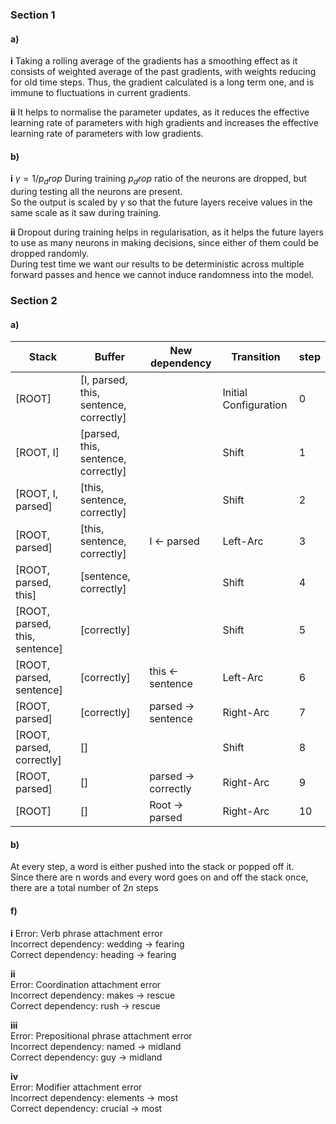 ### Section 1

#### a)

**i**
Taking a rolling average of the gradients has a smoothing effect as it consists of weighted average of the past gradients, with weights reducing for old time steps. Thus, the gradient calculated is a long term one, and is immune to fluctuations in current gradients.  

**ii**
It helps to normalise the parameter updates, as it reduces the effective learning rate of parameters with high gradients and increases the effective learning rate of parameters with low gradients. 

#### b)

**i**
$\gamma=1/p_drop$
During training $p_drop$ ratio of the neurons are dropped, but during testing all the neurons are present.  
So the output is scaled by $\gamma$ so that the future layers receive values in the same scale as it saw during training.

**ii**
Dropout during training helps in regularisation, as it helps the future layers to use as many neurons in making decisions, since either of them could be dropped randomly.  
During test time we want our results to be deterministic across multiple forward passes and hence we cannot induce randomness into the model.



### Section 2

#### a)

| Stack                          | Buffer                                 | New dependency      | Transition            | step |
| ------------------------------ | -------------------------------------- | ------------------- | --------------------- | ---- |
| [ROOT]                         | [I, parsed, this, sentence, correctly] |                     | Initial Configuration | 0    |
| [ROOT, I]                      | [parsed, this, sentence, correctly]    |                     | Shift                 | 1    |
| [ROOT, I, parsed]              | [this, sentence, correctly]            |                     | Shift                 | 2    |
| [ROOT, parsed]                 | [this, sentence, correctly]            | I <- parsed         | Left-Arc              | 3    |
| [ROOT, parsed, this]           | [sentence, correctly]                  |                     | Shift                 | 4    |
| [ROOT, parsed, this, sentence] | [correctly]                            |                     | Shift                 | 5    |
| [ROOT, parsed, sentence]       | [correctly]                            | this <- sentence    | Left-Arc              | 6    |
| [ROOT, parsed]                 | [correctly]                            | parsed -> sentence  | Right-Arc             | 7    |
| [ROOT, parsed, correctly]      | []                                     |                     | Shift                 | 8    |
| [ROOT, parsed]                 | []                                     | parsed -> correctly | Right-Arc             | 9    |
| [ROOT]                         | []                                     | Root -> parsed      | Right-Arc             | 10   |

#### b)

At every step, a word is either pushed into the stack or popped off it.  
Since there are n words and every word goes on and off the stack once, there are a total number of $2n$ steps

#### f)

**i**
Error: Verb phrase attachment error  
Incorrect dependency: wedding -> fearing  
Correct dependency: heading -> fearing  

**ii**  
Error: Coordination attachment error  
Incorrect dependency: makes -> rescue  
Correct dependency: rush -> rescue  

**iii**  
Error: Prepositional phrase attachment error  
Incorrect dependency: named -> midland  
Correct dependency: guy -> midland  

**iv**  
Error: Modifier attachment error  
Incorrect dependency: elements -> most  
Correct dependency: crucial -> most  



